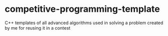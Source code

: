 # competitive-programming-template
C++ templates of all advanced algorithms used in solving a problem created by me for reusing it in a contest
